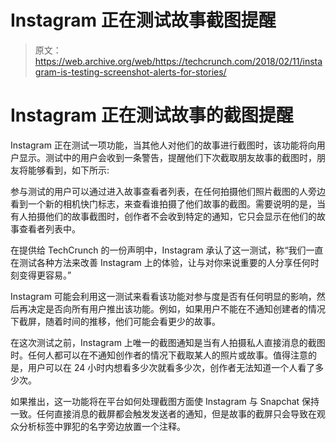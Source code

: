 # Instagram 正在测试故事截图提醒 

> 原文：<https://web.archive.org/web/https://techcrunch.com/2018/02/11/instagram-is-testing-screenshot-alerts-for-stories/>

# Instagram 正在测试故事的截图提醒

Instagram 正在测试一项功能，当其他人对他们的故事进行截图时，该功能将向用户显示。测试中的用户会收到一条警告，提醒他们下次截取朋友故事的截图时，朋友将能够看到，如下所示:

参与测试的用户可以通过进入故事查看者列表，在任何拍摄他们照片截图的人旁边看到一个新的相机快门标志，来查看谁拍摄了他们故事的截图。需要说明的是，当有人拍摄他们的故事截图时，创作者不会收到特定的通知，它只会显示在他们的故事查看者列表中。

在提供给 TechCrunch 的一份声明中，Instagram 承认了这一测试，称“我们一直在测试各种方法来改善 Instagram 上的体验，让与对你来说重要的人分享任何时刻变得更容易。”

Instagram 可能会利用这一测试来看看该功能对参与度是否有任何明显的影响，然后再决定是否向所有用户推出该功能。例如，如果用户不能在不通知创建者的情况下截屏，随着时间的推移，他们可能会看更少的故事。

在这次测试之前，Instagram 上唯一的截图通知是当有人拍摄私人直接消息的截图时。任何人都可以在不通知创作者的情况下截取某人的照片或故事。值得注意的是，用户可以在 24 小时内想看多少次就看多少次，创作者无法知道一个人看了多少次。

如果推出，这一功能将在平台如何处理截图方面使 Instagram 与 Snapchat 保持一致。任何直接消息的截屏都会触发发送者的通知，但是故事的截屏只会导致在观众分析标签中罪犯的名字旁边放置一个注释。